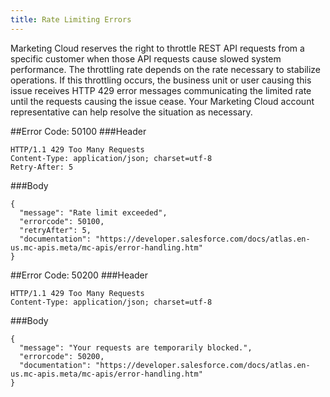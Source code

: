 ```yaml
---
title: Rate Limiting Errors
---
```

Marketing Cloud reserves the right to throttle REST API requests from a specific customer when those API requests cause slowed system performance. The throttling rate depends on the rate necessary to stabilize operations. If this throttling occurs, the business unit or user causing this issue receives HTTP 429 error messages communicating the limited rate until the requests causing the issue cease. Your Marketing Cloud account representative can help resolve the situation as necessary.

##Error Code: 50100
###Header
```
HTTP/1.1 429 Too Many Requests
Content-Type: application/json; charset=utf-8
Retry-After: 5
```
###Body
```
{
  "message": "Rate limit exceeded",
  "errorcode": 50100,
  "retryAfter": 5,
  "documentation": "https://developer.salesforce.com/docs/atlas.en-us.mc-apis.meta/mc-apis/error-handling.htm"
}
```
##Error Code: 50200
###Header
```
HTTP/1.1 429 Too Many Requests
Content-Type: application/json; charset=utf-8
```
###Body
```
{
  "message": "Your requests are temporarily blocked.",
  "errorcode": 50200,
  "documentation": "https://developer.salesforce.com/docs/atlas.en-us.mc-apis.meta/mc-apis/error-handling.htm"
}
```

